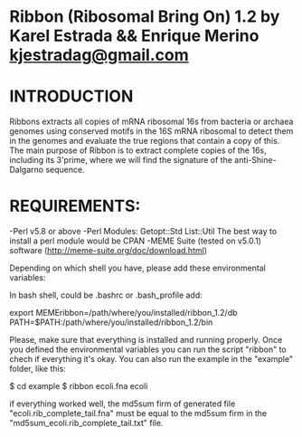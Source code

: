 
# Ribbon (Ribosomal Bring On) 1.2 by Karel Estrada && Enrique Merino <kjestradag@gmail.com>

# INTRODUCTION
Ribbons extracts all copies of mRNA ribosomal 16s from bacteria or archaea genomes using conserved motifs in the 16S mRNA ribosomal to detect them in the genomes and evaluate the true regions that contain a copy of this.
The main purpose of Ribbon is to extract complete copies of the 16s, including its 3'prime, where we will find the signature of the anti-Shine-Dalgarno sequence.

# REQUIREMENTS:

-Perl v5.8 or above
-Perl Modules: 
    Getopt::Std
    List::Util
The best way to install a perl module would be CPAN
-MEME Suite (tested on v5.0.1) software (http://meme-suite.org/doc/download.html)

Depending on which shell you have, please add these environmental variables:

In bash shell, could be .bashrc or .bash_profile add:

export MEMEribbon=/path/where/you/installed/ribbon_1.2/db
PATH=$PATH:/path/where/you/installed/ribbon_1.2/bin

Please, make sure that everything is installed and running properly.
Once you defined the environmental variables you can run the script "ribbon" to chech if everything it's okay. You can also run the example in the "example" folder, like this:

$ cd example
$ ribbon ecoli.fna ecoli

if everything worked well, the md5sum firm of generated file "ecoli.rib_complete_tail.fna" must be equal to the md5sum firm in the "md5sum_ecoli.rib_complete_tail.txt" file.
